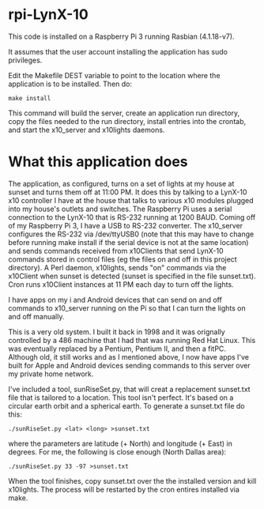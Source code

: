 # rpi-LynX-10

This code is installed on a Raspberry Pi 3 running Rasbian (4.1.18-v7).

It assumes that the user account installing the application has sudo privileges.

Edit the Makefile DEST variable to point to the location where the application is to be installed. Then do:

~~~~
make install
~~~~

This command will build the server, create an application run directory, copy the files needed to the run directory, install entries into the crontab, and start the x10_server and x10lights daemons.

# What this application does

The application, as configured, turns on a set of lights at my house at sunset and turns them off at 11:00 PM.  It does this by talking to a LynX-10 x10 controller I have at the house that talks to various x10 modules plugged into my house's outlets and switches.  The Raspberry Pi uses a serial connection to the LynX-10 that is RS-232 running at 1200 BAUD.  Coming off of my Raspberry Pi 3, I have a USB to RS-232 converter.  The x10_server configures the RS-232 via /dev/ttyUSB0 (note that this may have to change before running make install if the serial device is not at the same location) and sends commands received from x10Clients that send LynX-10 commands stored in control files (eg the files on and off in this project directory).  A Perl daemon, x10lights, sends "on" commands via the x10Client when sunset is detected (sunset is specified in the file sunset.txt). Cron runs x10Client instances at 11 PM each day to turn off the lights.

I have apps on my i and Android devices that can send on and off commands to x10_server running on the Pi so that I can turn the lights on and off manually.

This is a very old system.  I built it back in 1998 and it was orignally controlled by a 486 machine that I had that was running Red Hat Linux.  This was eventually replaced by a Pentium, Pentium II, and then a fitPC.  Although old, it still works and as I mentioned above, I now have apps I've built for Apple and Android devices sending commands to this server over my private home network.

I've included a tool, sunRiseSet.py, that will creat a replacement sunset.txt file that is tailored to a location.  This tool isn't perfect.  It's based on a circular earth orbit and a spherical earth.  To generate a sunset.txt file do this:

~~~~
./sunRiseSet.py <lat> <long> >sunset.txt
~~~~

where the parameters are latitude (+ North) and longitude (+ East) in degrees.  For me, the following is close enough (North Dallas area):

~~~~
./sunRiseSet.py 33 -97 >sunset.txt
~~~~

When the tool finishes, copy sunset.txt over the the installed version and kill x10lights.  The process will be restarted by the cron entires installed via make.
